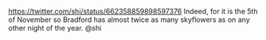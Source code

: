 https://twitter.com/shi/status/662358859898597376 Indeed, for it is the 5th of November so Bradford has almost twice as many skyflowers as on any other night of the year. @shi